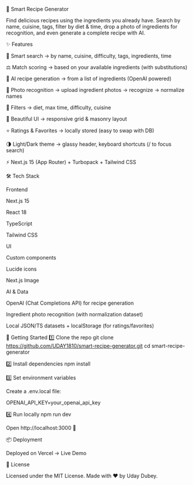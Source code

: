 🍳 Smart Recipe Generator

Find delicious recipes using the ingredients you already have.
Search by name, cuisine, tags, filter by diet & time, drop a photo of ingredients for recognition, and even generate a complete recipe with AI.

✨ Features

🔎 Smart search → by name, cuisine, difficulty, tags, ingredients, time

⚖️ Match scoring → based on your available ingredients (with substitutions)

🤖 AI recipe generation → from a list of ingredients (OpenAI powered)

📸 Photo recognition → upload ingredient photos → recognize → normalize names

🥗 Filters → diet, max time, difficulty, cuisine

🎨 Beautiful UI → responsive grid & masonry layout

⭐ Ratings & Favorites → locally stored (easy to swap with DB)

🌗 Light/Dark theme → glassy header, keyboard shortcuts (/ to focus search)

⚡ Next.js 15 (App Router) + Turbopack + Tailwind CSS

🛠 Tech Stack

Frontend

Next.js 15

React 18

TypeScript

Tailwind CSS

UI

Custom components

Lucide icons

Next.js Image

AI & Data

OpenAI (Chat Completions API) for recipe generation

Ingredient photo recognition (with normalization dataset)

Local JSON/TS datasets + localStorage (for ratings/favorites)

🚀 Getting Started
1️⃣ Clone the repo
git clone https://github.com/UDAY1810/smart-recipe-generator.git
cd smart-recipe-generator

2️⃣ Install dependencies
npm install

3️⃣ Set environment variables

Create a .env.local file:

OPENAI_API_KEY=your_openai_api_key

4️⃣ Run locally
npm run dev


Open http://localhost:3000
 🎉

📦 Deployment

Deployed on Vercel → Live Demo

📜 License

Licensed under the MIT License.
Made with ❤️ by Uday Dubey.
